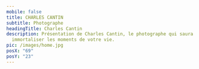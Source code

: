 ```yaml
---
mobile: false
title: CHARLES CANTIN
subtitle: Photographe
headingTitle: Charles Cantin
description: Présentation de Charles Cantin, le photographe qui saura
  immortaliser les moments de votre vie.
pic: /images/home.jpg
posX: "69"
posY: "23"
---
```

